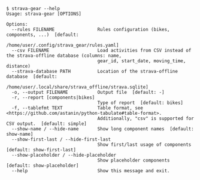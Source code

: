 <!--
    $ export COLUMNS=120
-->

    $ strava-gear --help
    Usage: strava-gear [OPTIONS]
    
    Options:
      --rules FILENAME                Rules configuration (bikes, components, ...)  [default:
                                      /home/user/.config/strava_gear/rules.yaml]
      --csv FILENAME                  Load activities from CSV instead of the strava-offline database (columns: name,
                                      gear_id, start_date, moving_time, distance)
      --strava-database PATH          Location of the strava-offline database  [default:
                                      /home/user/.local/share/strava_offline/strava.sqlite]
      -o, --output FILENAME           Output file  [default: -]
      -r, --report [components|bikes]
                                      Type of report  [default: bikes]
      -f, --tablefmt TEXT             Table format, see <https://github.com/astanin/python-tabulate#table-format>.
                                      Additionally, "csv" is supported for CSV output.  [default: simple]
      --show-name / --hide-name       Show long component names  [default: show-name]
      --show-first-last / --hide-first-last
                                      Show first/last usage of components  [default: show-first-last]
      --show-placeholder / --hide-placeholder
                                      Show placeholder components  [default: show-placeholder]
      --help                          Show this message and exit.
